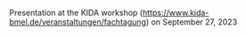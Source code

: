 Presentation at the KIDA workshop (https://www.kida-bmel.de/veranstaltungen/fachtagung) on September 27, 2023
